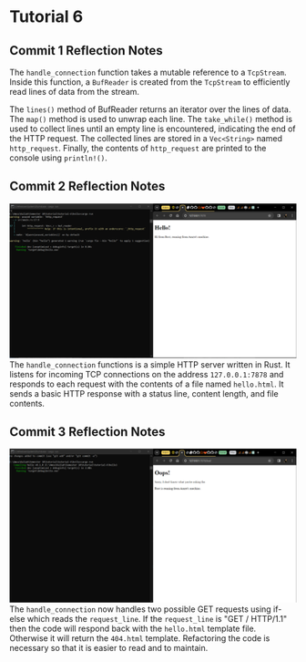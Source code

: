 # Tutorial 6

## Commit 1 Reflection Notes
The `handle_connection` function takes a mutable reference to a `TcpStream`. Inside this function, a `BufReader` is created from the `TcpStream` to efficiently read lines of data from the stream.

The `lines()` method of BufReader returns an iterator over the lines of data. The `map()` method is used to unwrap each line. The `take_while()` method is used to collect lines until an empty line is encountered, indicating the end of the HTTP request. The collected lines are stored in a `Vec<String>` named `http_request`. Finally, the contents of `http_request` are printed to the console using `println!()`.

## Commit 2 Reflection Notes
![Commit 2 screen capture](assets/images/commit2.png)
The `handle_connection` functions is a simple HTTP server written in Rust. It listens for incoming TCP connections on the address `127.0.0.1:7878` and responds to each request with the contents of a file named `hello.html`. It sends a basic HTTP response with a status line, content length, and file contents.

## Commit 3 Reflection Notes
![Commit 3 screen capture](assets/images/commit3.png)
The `handle_connection` now handles two possible GET requests using if-else which reads the `request_line`. If the `request_line` is "GET / HTTP/1.1" then the code will respond back with the `hello.html` template file. Otherwise it will return the `404.html` template. Refactoring the code is necessary so that it is easier to read and to maintain.

